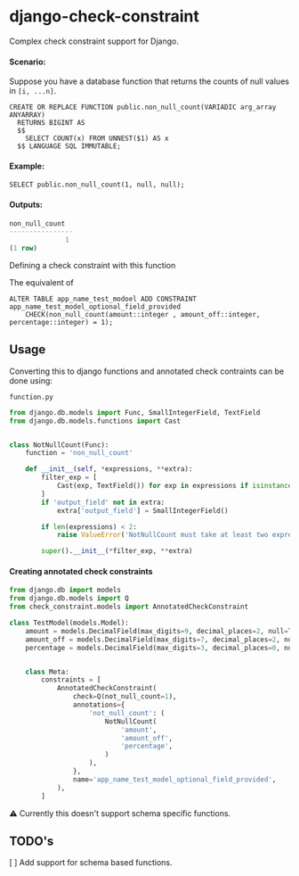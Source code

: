 # django-check-constraint
Complex check constraint support for Django.


#### Scenario:

Suppose you have a database function that returns the counts of null values in `[i, ...n]`.

```postgresql
CREATE OR REPLACE FUNCTION public.non_null_count(VARIADIC arg_array ANYARRAY)
  RETURNS BIGINT AS
  $$
    SELECT COUNT(x) FROM UNNEST($1) AS x
  $$ LANGUAGE SQL IMMUTABLE;

```

#### Example:
```postgresql
SELECT public.non_null_count(1, null, null);
```

#### Outputs:

```sql
non_null_count
----------------
              1
(1 row)
```

Defining a check constraint with this function

The equivalent of

```postgresql
ALTER TABLE app_name_test_modoel ADD CONSTRAINT app_name_test_model_optional_field_provided
    CHECK(non_null_count(amount::integer , amount_off::integer, percentage::integer) = 1);
```

## Usage

Converting this to django functions and annotated check contraints can be done using:

`function.py`

```python
from django.db.models import Func, SmallIntegerField, TextField
from django.db.models.functions import Cast


class NotNullCount(Func):
    function = 'non_null_count'

    def __init__(self, *expressions, **extra):
        filter_exp = [
            Cast(exp, TextField()) for exp in expressions if isinstance(exp, str)
        ]
        if 'output_field' not in extra:
            extra['output_field'] = SmallIntegerField()

        if len(expressions) < 2:
            raise ValueError('NotNullCount must take at least two expressions')

        super().__init__(*filter_exp, **extra)
```



#### Creating annotated check constraints


```python
from django.db import models
from django.db.models import Q
from check_constraint.models import AnnotatedCheckConstraint

class TestModel(models.Model):
    amount = models.DecimalField(max_digits=9, decimal_places=2, null=True, blank=True)
    amount_off = models.DecimalField(max_digits=7, decimal_places=2, null=True, blank=True)
    percentage = models.DecimalField(max_digits=3, decimal_places=0, null=True, blank=True)


    class Meta:
        constraints = [
            AnnotatedCheckConstraint(
                check=Q(not_null_count=1),
                annotations={
                    'not_null_count': (
                        NotNullCount(
                            'amount',
                            'amount_off',
                            'percentage',
                        )
                    ),
                },
                name='app_name_test_model_optional_field_provided',
            ),
        ]

```

:warning: Currently this doesn't support schema specific functions.


TODO's
------

[ ] Add support for schema based functions.
